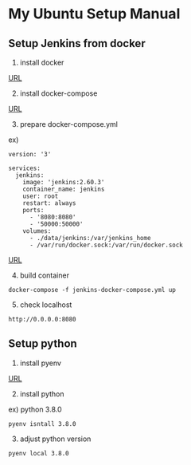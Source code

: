 # My Ubuntu Setup Manual

## Setup Jenkins from docker

1. install docker

[URL](https://qiita.com/tkyonezu/items/0f6da57eb2d823d2611d)

2. install docker-compose

[URL](https://qiita.com/mochizukikotaro/items/ae7ae1461ea4bf495bd0)

3. prepare docker-compose.yml

ex)

```
version: '3'

services:
  jenkins:
    image: 'jenkins:2.60.3'
    container_name: jenkins
    user: root
    restart: always
    ports:
      - '8080:8080'
      - '50000:50000'
    volumes:
      - ./data/jenkins:/var/jenkins_home
      - /var/run/docker.sock:/var/run/docker.sock
```

[URL](https://qiita.com/gymnstcs/items/e74f98774db45bfbc212)

4. build container

```
docker-compose -f jenkins-docker-compose.yml up
```

5. check localhost

```
http://0.0.0.0:8080
```

## Setup python

1. install pyenv

[URL](https://qiita.com/koooooo/items/b21d87ffe2b56d0c589b)

2. install python

ex) python 3.8.0

```
pyenv isntall 3.8.0
```

3. adjust python version

```
pyenv local 3.8.0
```

